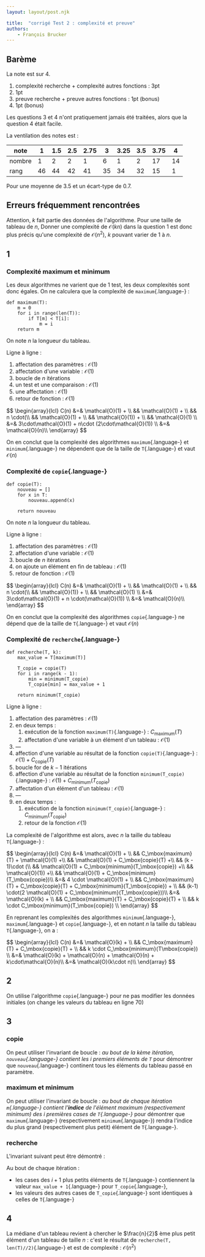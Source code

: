 ```yaml
---
layout: layout/post.njk

title:  "corrigé Test 2 : complexité et preuve"
authors:
    - François Brucker
---
```


## Barème

La note est sur 4.

1. complexité recherche + complexité autres fonctions : 3pt
2. 1pt
3. preuve recherche + preuve autres fonctions : 1pt (bonus)
4. 1pt (bonus)

Les questions 3 et 4 n'ont pratiquement jamais été traitées, alors que la question 4 était facile.

La ventilation des notes est :

|note  | 1  | 1.5 | 2.5 | 2.75| 3   |3.25 | 3.5 |3.75 | 4 |
-------|----|-----|-----|-----|-----|-----|-----|-----|---|
|nombre|1   |2    |2    |1    |6    |1    |  2  |  17 |14 |
|rang  |46  | 44  | 42  | 41  | 35  |34   |32   | 15  | 1 |

Pour une moyenne de 3.5 et un écart-type de 0.7.

## Erreurs fréquemment rencontrées

Attention, $k$ fait partie des données de l'algorithme. Pour une taille de tableau de $n$, Donner une complexité de $\mathcal{O}(kn)$ dans la question 1 est donc plus précis qu'une complexité de $\mathcal{O}(n^2)$, $k$ pouvant varier de $1$ à $n$.

## 1

### Complexité maximum et minimum

Les deux algorithmes ne varient que de 1 test, les deux complexités sont donc égales. On ne calculera que la complexité de `maximum`{.language-} :

```python#
def maximum(T):
    m = 0
    for i in range(len(T)):
        if T[m] < T[i]:
            m = i
    return m

```

On note $n$ la longueur du tableau.

Ligne à ligne :

1. affectation des paramètres : $\mathcal{O}(1)$
2. affectation d'une variable : $\mathcal{O}(1)$
3. boucle de $n$ itérations
4. un test et une comparaison : $\mathcal{O}(1)$
5. une affectation : $\mathcal{O}(1)$
6. retour de fonction : $\mathcal{O}(1)$

<div>
$$
\begin{array}{lcl}
C(n) &=& \mathcal{O}(1) + \\
&& \mathcal{O}(1) + \\
&& n \cdot(\\
&& \mathcal{O}(1) + \\
&& \mathcal{O}(1)) + \\
&& \mathcal{O}(1) \\
&=& 3\cdot\mathcal{O}(1) + n\cdot (2\cdot\mathcal{O}(1)) \\
&=& \mathcal{O}(n)\\
\end{array}
$$
</div>

On en conclut que la complexité des algorithmes `maximum`{.language-} et `minimum`{.language-} ne dépendent que de la taille de `T`{.language-} et vaut $\mathcal{O}(n)$

### Complexité de `copie`{.language-}

```python#
def copie(T):
    nouveau = []
    for x in T:
        nouveau.append(x)

    return nouveau
```

On note $n$ la longueur du tableau.

Ligne à ligne :

1. affectation des paramètres : $\mathcal{O}(1)$
2. affectation d'une variable : $\mathcal{O}(1)$
3. boucle de $n$ itérations
4. on ajoute un élément en fin de tableau : $\mathcal{O}(1)$
5. retour de fonction : $\mathcal{O}(1)$

<div>
$$
\begin{array}{lcl}
C(n) &=& \mathcal{O}(1) + \\
&& \mathcal{O}(1) + \\
&& n \cdot(\\
&& \mathcal{O}(1)) + \\
&& \mathcal{O}(1) \\
&=& 3\cdot\mathcal{O}(1) + n \cdot(\mathcal{O}(1)) \\
&=& \mathcal{O}(n)\\
\end{array}
$$
</div>

On en conclut que la complexité des algorithmes `copie`{.language-} ne dépend que de la taille de `T`{.language-} et vaut $\mathcal{O}(n)$

### Complexité de `recherche`{.language-}

```python#
def recherche(T, k):
    max_value = T[maximum(T)]

    T_copie = copie(T)
    for i in range(k - 1):
        min = minimum(T_copie)
        T_copie[min] = max_value + 1

    return minimum(T_copie)
```

Ligne à ligne :

1. affectation des paramètres : $\mathcal{O}(1)$
2. en deux temps :
   1. exécution de la fonction `maximum(T)`{.language-} : $C_\mbox{maximum}(T)$
   2. affectation d'une variable à un élément d'un tableau : $\mathcal{O}(1)$
3. —
4. affection d'une variable au résultat de la fonction `copie(T)`{.language-} : $\mathcal{O}(1) + C_\mbox{copie}(T)$
5. boucle for de $k-1$ itérations
6. affection d'une variable au résultat de la fonction `minimum(T_copie)`{.language-} : $\mathcal{O}(1) + C_{\mbox{minimum}}(T_\mbox{copie})$
7. affectation d'un élément d'un tableau : $\mathcal{O}(1)$
8. —
9. en deux temps :
   1. exécution de la fonction `minimum(T_copie)`{.language-} : $C_{\mbox{minimum}}(T_\mbox{copie})$
   2. retour de la fonction $\mathcal{O}(1)$

La complexité de l'algorithme est alors, avec $n$ la taille du tableau `T`{.language-} :

<div>
$$
\begin{array}{lcl}
C(n) &=& \mathcal{O}(1) + \\
&& C_\mbox{maximum}(T) + \mathcal{O}(1) +\\
&& \mathcal{O}(1) + C_\mbox{copie}(T) +\\
&& (k - 1)\cdot (\\
&& \mathcal{O}(1) + C_\mbox{minimum}(T_\mbox{copie}) +\\
&& \mathcal{O}(1)) +\\
&& \mathcal{O}(1) + C_\mbox{minimum}(T_\mbox{copie})\\
&=& 4 \cdot \mathcal{O}(1) + \\
&& C_\mbox{maximum}(T) + C_\mbox{copie}(T) + C_\mbox{minimum}(T_\mbox{copie}) + \\
&& (k-1) \cdot(2 \mathcal{O}(1) + C_\mbox{minimum}(T_\mbox{copie}))\\
&=& \mathcal{O}(k) + \\
&& C_\mbox{maximum}(T) + C_\mbox{copie}(T) + \\
&& k \cdot C_\mbox{minimum}(T_\mbox{copie}) \\
\end{array}
$$
</div>

En reprenant les complexités des algorithmes `minimum`{.language-}, `maximum`{.language-} et `copie`{.language-}, et en notant $n$ la taille du tableau `T`{.language-}, on a :

<div>
$$
\begin{array}{lcl}
C(n) &=& \mathcal{O}(k) + \\
&& C_\mbox{maximum}(T) + C_\mbox{copie}(T) + \\
&& k \cdot C_\mbox{minimum}(T\mbox{copie}) \\
&=& \mathcal{O}(k) + \mathcal{O}(n) + \mathcal{O}(n) + k\cdot\mathcal{O}(n)\\
&=&  \mathcal{O}(k\cdot n)\\
\end{array}
$$
</div>

## 2

On utilise l'algorithme `copie`{.language-} pour ne pas modifier les données initiales (on change les valeurs du tableau en ligne 70)

## 3

### copie

On peut utiliser l'invariant de boucle : *au bout de la $k$ème itération, `nouveau`{.language-} contient les $i$ premiers éléments de `T`* pour démontrer que `nouveau`{.language-} continent tous les éléments du tableau passé en paramètre.

### maximum et minimum

On peut utiliser l'invariant de boucle : *au bout de chaque itération `m`{.language-} contient l'**indice** de l'élément maximum (respectivement minimum) des $i$ premières cases de `T`{.language-}* pour démontrer que `maximum`{.language-} (respectivement `minimum`{.language-}) rendra l'indice du plus grand (respectivement plus petit) élément de `T`{.language-}.

### recherche

L'invariant suivant peut être démontré :

Au bout de chaque itération :

* les cases des $i+1$ plus petits éléments de `T`{.language-} contiennent la valeur `max_value + 1`{.language-} pour `T_copie`{.language-},
* les valeurs des autres cases de `T_copie`{.language-} sont identiques à celles de `T`{.language-}

## 4

La médiane d'un tableau revient à chercher le $\frac{n}{2}$ ème plus petit élément d'un tableau de taille $n$ : c'est le résultat de `recherche(T, len(T)//2)`{.language-} et est de complexité : $\mathcal{O}(n^2)$
